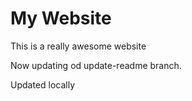 # My Website

This is a really awesome website

Now updating od update-readme branch.

Updated locally
